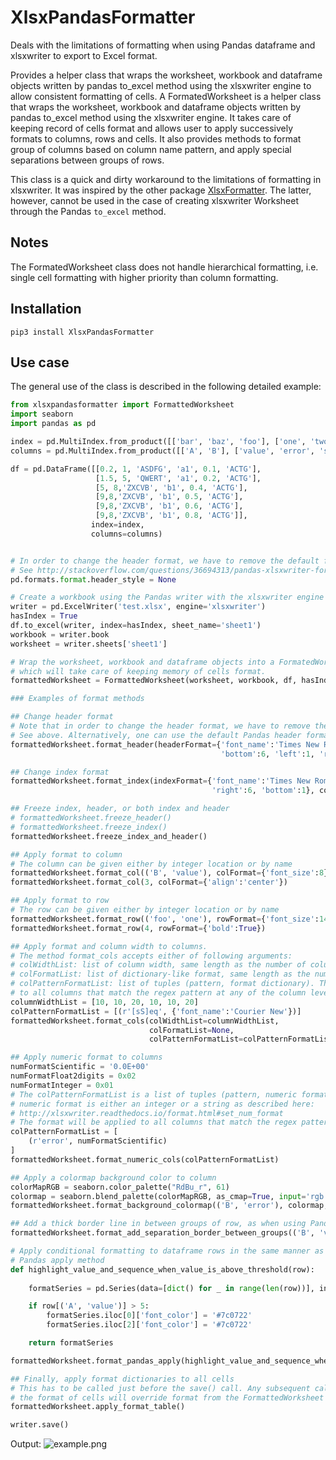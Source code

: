 # XlsxPandasFormatter

Deals with the limitations of formatting when using Pandas dataframe and xlsxwriter to export to Excel format.

Provides a helper class that wraps the worksheet, workbook and dataframe objects written by pandas to_excel method using the xlsxwriter engine to allow consistent formatting of cells. A FormatedWorksheet is a helper class that wraps the worksheet, workbook and dataframe objects written by pandas to_excel method using the xlsxwriter engine. It takes care of keeping record of cells format and allows user to apply successively formats to columns, rows and cells. It also provides methods to format group of columns based on column name pattern, and apply special separations between groups of rows.

This class is a quick and dirty workaround to the limitations of formatting in xlsxwriter. It was inspired by the other package [XlsxFormatter](https://github.com/Yoyoyoyoyoyoyo/XlsxFormatter). The latter, however, cannot be used in the case of creating xlsxwriter Worksheet through the Pandas `to_excel` method.

## Notes

The FormatedWorksheet class does not handle hierarchical formatting, i.e. single cell formatting with higher priority than column formatting.


## Installation
```shell
pip3 install XlsxPandasFormatter
```

## Use case

The general use of the class is described in the following detailed example:

```python
from xlsxpandasformatter import FormattedWorksheet
import seaborn
import pandas as pd

index = pd.MultiIndex.from_product([['bar', 'baz', 'foo'], ['one', 'two']], names=['first', 'second'])
columns = pd.MultiIndex.from_product([['A', 'B'], ['value', 'error', 'sequence']], names=['colLevel1', 'colLevel2'])

df = pd.DataFrame([[0.2, 1, 'ASDFG', 'a1', 0.1, 'ACTG'],
                   [1.5, 5, 'QWERT', 'a1', 0.2, 'ACTG'],
                   [5, 8,'ZXCVB', 'b1', 0.4, 'ACTG'],
                   [9,8,'ZXCVB', 'b1', 0.5, 'ACTG'],
                   [9,8,'ZXCVB', 'b1', 0.6, 'ACTG'],
                   [9,8,'ZXCVB', 'b1', 0.8, 'ACTG']],
                  index=index,
                  columns=columns)


# In order to change the header format, we have to remove the default formatting of header by pandas
# See http://stackoverflow.com/questions/36694313/pandas-xlsxwriter-format-header
pd.formats.format.header_style = None

# Create a workbook using the Pandas writer with the xlsxwriter engine
writer = pd.ExcelWriter('test.xlsx', engine='xlsxwriter')
hasIndex = True
df.to_excel(writer, index=hasIndex, sheet_name='sheet1')
workbook = writer.book
worksheet = writer.sheets['sheet1']

# Wrap the worksheet, workbook and dataframe objects into a FormatedWorksheet object
# which will take care of keeping memory of cells format.
formattedWorksheet = FormattedWorksheet(worksheet, workbook, df, hasIndex=hasIndex)

### Examples of format methods

## Change header format
# Note that in order to change the header format, we have to remove the default formatting of header by pandas
# See above. Alternatively, one can use the default Pandas header format, which works well for multiindex dataframes.
formattedWorksheet.format_header(headerFormat={'font_name':'Times New Roman', 'align':'center', 'bold':True,
                                               'bottom':6, 'left':1, 'right':1}, rowHeight=[30, 20])

## Change index format
formattedWorksheet.format_index(indexFormat={'font_name':'Times New Roman', 'align':'center', 'bold':True,
                                             'right':6, 'bottom':1}, colWidth=15)

## Freeze index, header, or both index and header
# formattedWorksheet.freeze_header()
# formattedWorksheet.freeze_index()
formattedWorksheet.freeze_index_and_header()

## Apply format to column
# The column can be given either by integer location or by name
formattedWorksheet.format_col(('B', 'value'), colFormat={'font_size':8})
formattedWorksheet.format_col(3, colFormat={'align':'center'})

## Apply format to row
# The row can be given either by integer location or by name
formattedWorksheet.format_row(('foo', 'one'), rowFormat={'font_size':14})
formattedWorksheet.format_row(4, rowFormat={'bold':True})

## Apply format and column width to columns.
# The method format_cols accepts either of following arguments:
# colWidthList: list of column width, same length as the number of columns of dataframe.
# colFormatList: list of dictionary-like format, same length as the number of columns of dataframe.
# colPatternFormatList: list of tuples (pattern, format dictionary). The format will be applied
# to all columns that match the regex pattern at any of the column levels.
columnWidthList = [10, 10, 20, 10, 10, 20]
colPatternFormatList = [(r'[sS]eq', {'font_name':'Courier New'})]
formattedWorksheet.format_cols(colWidthList=columnWidthList,
                               colFormatList=None,
                               colPatternFormatList=colPatternFormatList)

## Apply numeric format to columns
numFormatScientific = '0.0E+00'
numFormatFloat2digits = 0x02
numFormatInteger = 0x01
# The colPatternFormatList is a list of tuples (pattern, numeric format), where
# numeric format is either an integer or a string as described here:
# http://xlsxwriter.readthedocs.io/format.html#set_num_format
# The format will be applied to all columns that match the regex pattern.
colPatternFormatList = [
    (r'error', numFormatScientific)
]
formattedWorksheet.format_numeric_cols(colPatternFormatList)

## Apply a colormap background color to column
colorMapRGB = seaborn.color_palette("RdBu_r", 61)
colormap = seaborn.blend_palette(colorMapRGB, as_cmap=True, input='rgb')
formattedWorksheet.format_background_colormap(('B', 'error'), colormap, vmin=0, vmax=1)

## Add a thick border line in between groups of row, as when using Pandas groupby method on column.
formattedWorksheet.format_add_separation_border_between_groups(('B', 'value'))

# Apply conditional formatting to dataframe rows in the same manner as
# Pandas apply method
def highlight_value_and_sequence_when_value_is_above_threshold(row):
  
    formatSeries = pd.Series(data=[dict() for _ in range(len(row))], index=row.index)

    if row[('A', 'value')] > 5:
        formatSeries.iloc[0]['font_color'] = '#7c0722'
        formatSeries.iloc[2]['font_color'] = '#7c0722'

    return formatSeries

formattedWorksheet.format_pandas_apply(highlight_value_and_sequence_when_value_is_above_threshold, axis=1)

## Finally, apply format dictionaries to all cells
# This has to be called just before the save() call. Any subsequent calls to xlsxwriter methods that modify
# the format of cells will override format from the FormattedWorksheet class.
formattedWorksheet.apply_format_table()

writer.save()

```

Output:
![example.png](example.png)
